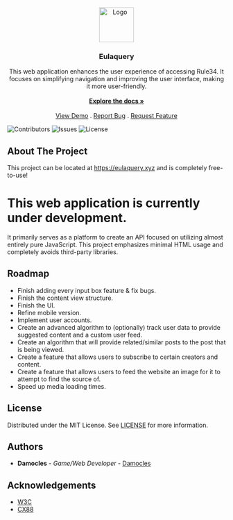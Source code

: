 <br/>
<p align="center">
  <a href="https://github.com/SpanksMcYeet/Eulaquery">
    <img src="https://cdn.discordapp.com/attachments/878254472684503141/1189309365694496919/grimheart.png?ex=659db1a9&is=658b3ca9&hm=b4dbcd9de8839496df76d7967144b66ff199e71bc767c8c8034fbd33081567bc&" alt="Logo" width="80" height="80">
  </a>

  <h3 align="center">Eulaquery</h3>

  <p align="center">
    This web application enhances the user experience of accessing Rule34. It focuses on simplifying navigation and improving the user interface, making it more user-friendly.
    <br/>
    <br/>
    <a href="https://github.com/SpanksMcYeet/Eulaquery"><strong>Explore the docs »</strong></a>
    <br/>
    <br/>
    <a href="https://github.com/SpanksMcYeet/Eulaquery">View Demo</a>
    .
    <a href="https://github.com/SpanksMcYeet/Eulaquery/issues">Report Bug</a>
    .
    <a href="https://github.com/SpanksMcYeet/Eulaquery/issues">Request Feature</a>
  </p>
</p>

![Contributors](https://img.shields.io/github/contributors/SpanksMcYeet/Eulaquery?color=dark-green) ![Issues](https://img.shields.io/github/issues/SpanksMcYeet/Eulaquery) ![License](https://img.shields.io/github/license/SpanksMcYeet/Eulaquery) 

## About The Project

This project can be located at https://eulaquery.xyz and is completely free-to-use!

# This web application is currently under development.
It primarily serves as a platform to create an API focused on utilizing almost entirely pure JavaScript. This project emphasizes minimal HTML usage and completely avoids third-party libraries.

## Roadmap

- Finish adding every input box feature & fix bugs.
- Finish the content view structure.
- Finish the UI.
- Refine mobile version.
- Implement user accounts.
- Create an advanced algorithm to (optionally) track user data to provide suggested content and a custom user feed.
- Create an algorithm that will provide related/similar posts to the post that is being viewed.
- Create a feature that allows users to subscribe to certain creators and content.
- Create a feature that allows users to feed the website an image for it to attempt to find the source of.
- Speed up media loading times.

## License

Distributed under the MIT License. See [LICENSE](https://github.com/SpanksMcYeet/Eulaquery/blob/main/LICENSE.md) for more information.

## Authors

* **Damocles** - *Game/Web Developer* - [Damocles](https://github.com/SpankcMcYeet/)

## Acknowledgements

* [W3C](https://github.com/w3c/webcodecs)
* [CX88](https://github.com/cx88)
